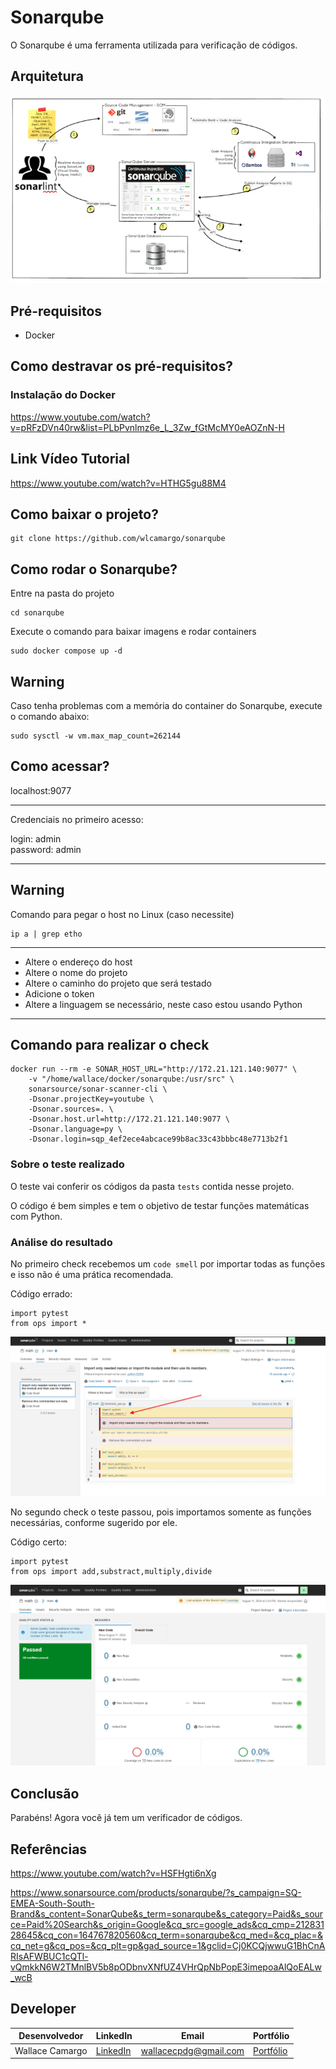 # Sonarqube
O Sonarqube é uma ferramenta utilizada para verificação de códigos.

## Arquitetura
![image](assets/architecture-sonar.png)

## Pré-requisitos
* Docker

## Como destravar os pré-requisitos?

### Instalação do Docker
https://www.youtube.com/watch?v=pRFzDVn40rw&list=PLbPvnlmz6e_L_3Zw_fGtMcMY0eAOZnN-H

## Link Vídeo Tutorial
https://www.youtube.com/watch?v=HTHG5gu88M4


## Como baixar o projeto?
```
git clone https://github.com/wlcamargo/sonarqube
```

## Como rodar o Sonarqube?
Entre na pasta do projeto
```
cd sonarqube
```

Execute o comando para baixar imagens e rodar containers
```
sudo docker compose up -d
```

## Warning 
Caso tenha problemas com a memória do container do Sonarqube, execute o comando abaixo:
```
sudo sysctl -w vm.max_map_count=262144
```

## Como acessar?
localhost:9077

---------------------------------
Credenciais no primeiro acesso:

login: admin     
password: admin

---------------------------------

## Warning
Comando para pegar o host no Linux (caso necessite)
```
ip a | grep etho
```

----------------------------

* Altere o endereço do host
* Altere o nome do projeto
* Altere o caminho do projeto que será testado
* Adicione o token
* Altere a linguagem se necessário, neste caso estou usando Python

----------------------------

## Comando para realizar o check
```
docker run --rm -e SONAR_HOST_URL="http://172.21.121.140:9077" \ 
    -v "/home/wallace/docker/sonarqube:/usr/src" \
    sonarsource/sonar-scanner-cli \
    -Dsonar.projectKey=youtube \ 
    -Dsonar.sources=. \
    -Dsonar.host.url=http://172.21.121.140:9077 \
    -Dsonar.language=py \
    -Dsonar.login=sqp_4ef2ece4abcace99b8ac33c43bbbc48e7713b2f1
```

### Sobre o teste realizado

O teste vai conferir os códigos da pasta ```tests``` contida nesse projeto.

O código é bem simples e tem o objetivo de testar funções matemáticas com Python.

### Análise do resultado

No primeiro check recebemos um ```code smell``` por importar todas as funções e isso não é uma prática recomendada.

Código errado:
```
import pytest
from ops import *
```

![image](assets/code-smell.png)

No segundo check o teste passou, pois importamos somente as funções necessárias, conforme sugerido por ele.

Código certo:
```
import pytest
from ops import add,substract,multiply,divide
```

![image](assets/project-ok.png)

## Conclusão
Parabéns! Agora você já tem um verificador de códigos.

## Referências
https://www.youtube.com/watch?v=HSFHgti6nXg

https://www.sonarsource.com/products/sonarqube/?s_campaign=SQ-EMEA-South-South-Brand&s_content=SonarQube&s_term=sonarqube&s_category=Paid&s_source=Paid%20Search&s_origin=Google&cq_src=google_ads&cq_cmp=21283128645&cq_con=164767820560&cq_term=sonarqube&cq_med=&cq_plac=&cq_net=g&cq_pos=&cq_plt=gp&gad_source=1&gclid=Cj0KCQjwwuG1BhCnARIsAFWBUC1cQTl-vQmkkN6W2TMnlBV5b8pODbnvXNfUZ4VHrQpNbPopE3imepoaAlQoEALw_wcB


## Developer
| Desenvolvedor      | LinkedIn                                   | Email                        | Portfólio                              |
|--------------------|--------------------------------------------|------------------------------|----------------------------------------|
| Wallace Camargo    | [LinkedIn](https://www.linkedin.com/in/wallace-camargo-35b615171/) | wallacecpdg@gmail.com        | [Portfólio](https://wlcamargo.github.io/)   |
